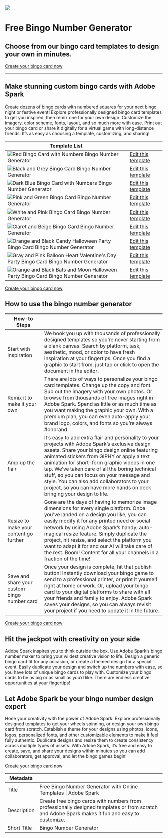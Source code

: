 ![](https://hlx.blob.core.windows.net/external/5058d397a7c2ce8e0c50902f08af537162698098)

# Free Bingo Number Generator

## Choose from our bingo card templates to design your own in minutes.

[Create your bingo card now](https://adobesparkpost.app.link/g8sk4xb8AV)

---

## Make stunning custom bingo cards with Adobe Spark

Create dozens of bingo cards with numbered squares for your next bingo night or festive event! Explore professionally designed bingo card templates to get you inspired, then remix one for your own design. Customize the imagery, color scheme, fonts, layout, and so much more with ease. Print out your bingo card or share it digitally for a virtual game with long-distance friends. It’s as easy as choosing a template, customizing, and sharing!

| Template List                                                                                                                                                                                                                                                                                                                                             |                                                                  |
| --------------------------------------------------------------------------------------------------------------------------------------------------------------------------------------------------------------------------------------------------------------------------------------------------------------------------------------------------------- | ---------------------------------------------------------------- |
| ![Red Bingo Card with Numbers Bingo Number Generator](https://hlx.blob.core.windows.net/external/1e25afe94fdf580b8c84ebd37abcf1e63044aa60 "Red Bingo Card with Numbers Bingo Number Generator")                                                                   | [Edit this template](https://adobesparkpost.app.link/HfJUXTu2tZ) |
| ![Black and Grey Bingo Card Bingo Number Generator](https://hlx.blob.core.windows.net/external/09dfab03a45fb0a813c8871c23da3b0b7c9857f7 "Black and Grey Bingo Card Bingo Number Generator")                                                                       | [Edit this template](https://adobesparkpost.app.link/vrfQXbE1tZ) |
| ![Dark Blue Bingo Card with Numbers Bingo Number Generator](https://hlx.blob.core.windows.net/external/c5fa4c05be4d42211d0ed314f44cb5816776828b "Dark Blue Bingo Card with Numbers Bingo Number Generator")                                                       | [Edit this template](https://adobesparkpost.app.link/IGrD2Xt2tZ) |
| ![Pink and Green Bingo Card Bingo Number Generator](https://hlx.blob.core.windows.net/external/5d4bacb75b790d2bab56559a4ff81c62793cc58c "Pink and Green Bingo Card Bingo Number Generator")                                                                       | [Edit this template](https://adobesparkpost.app.link/dPRoPhF1tZ) |
| ![White and Pink Bingo Card Bingo Number Generator](https://hlx.blob.core.windows.net/external/dd1521cd75418f3047c69236d13d4c1012e30520 "White and Pink Bingo Card Bingo Number Generator")                                                                       | [Edit this template](https://adobesparkpost.app.link/ADRRY9E1tZ) |
| ![Claret and Beige Bingo Card Bingo Number Generator](https://hlx.blob.core.windows.net/external/c35a89852d0cbf0e5cf33b1451d3400904362468 "Claret and Beige Bingo Card Bingo Number Generator")                                                                   | [Edit this template](https://adobesparkpost.app.link/heoXmwE1tZ) |
| ![Orange and Black Candy Halloween Party Bingo Card Bingo Number Generator](https://hlx.blob.core.windows.net/external/c39019fe85f6569d4da79ba2cfa9e58bb165a503 "Orange and Black Candy Halloween Party Bingo Card Bingo Number Generator")                       | [Edit this template](https://adobesparkpost.app.link/42SAA355B0) |
| ![Gray and Pink Balloon Heart Valentine's Day Party Bingo Card Bingo Number Generator](https://hlx.blob.core.windows.net/external/e03783e3a2baa167d785a0d6eaa6fa8c31165330 "Gray and Pink Balloon Heart Valentine's Day Party Bingo Card Bingo Number Generator") | [Edit this template](https://adobesparkpost.app.link/wvaWudYxq3) |
| ![Orange and Black Bats and Moon Halloween Party Bingo Card Bingo Number Generator](https://hlx.blob.core.windows.net/external/8840ed136bf26baebe8c967150274a7a3c8f04f2 "Orange and Black Bats and Moon Halloween Party Bingo Card Bingo Number Generator")       | [Edit this template](https://adobesparkpost.app.link/9mERZhUPA0) |

[Create your bingo card now](https://adobesparkpost.app.link/g8sk4xb8AV)

## How to use the bingo number generator

| How-to Steps                                 |                                                                                                                                                                                                                                                                                                                                                                                                                                                                      |
| -------------------------------------------- | -------------------------------------------------------------------------------------------------------------------------------------------------------------------------------------------------------------------------------------------------------------------------------------------------------------------------------------------------------------------------------------------------------------------------------------------------------------------- |
| Start with inspiration                       | We hook you up with thousands of professionally designed templates so you’re never starting from a blank canvas. Search by platform, task, aesthetic, mood, or color to have fresh inspiration at your fingertips. Once you find a graphic to start from, just tap or click to open the document in the editor.                                                                                                                                                      |
| Remix it to make it your own                 | There are lots of ways to personalize your bingo card templates. Change up the copy and font. Sub out the imagery with your own photos. Or browse from thousands of free images right in Adobe Spark. Spend as little or as much time as you want making the graphic your own. With a premium plan, you can even auto-apply your brand logo, colors, and fonts so you’re always #onbrand.                                                                            |
| Amp up the flair                             | It’s easy to add extra flair and personality to your projects with Adobe Spark’s exclusive design assets. Share your bingo design online featuring animated stickers from GIPHY or apply a text animation for short-form graphic videos in one tap. We’ve taken care of all the boring technical stuff, so you can focus on your message and style. You can also add collaborators to your project, so you can have more hands on deck bringing your design to life. |
| Resize to make your content go further       | Gone are the days of having to memorize image dimensions for every single platform. Once you’ve landed on a design you like, you can easily modify it for any printed need or social network by using Adobe Spark’s handy, auto-magical resize feature. Simply duplicate the project, hit resize, and select the platform you want to adapt it for and our AI will take care of the rest. Boom! Content for all your channels in a fraction of the time!             |
| Save and share your custom bingo number card | Once your design is complete, hit that publish button! Instantly download your bingo game to send to a professional printer, or print it yourself right at home or work. Or, upload your bingo card to your digital platforms to share with all your friends and family to enjoy. Adobe Spark saves your designs, so you can always revisit your project if you need to update it in the future.                                                                     |

[Create your bingo card now](https://adobesparkpost.app.link/g8sk4xb8AV)

## Hit the jackpot with creativity on your side

Adobe Spark inspires you to think outside the box. Use Adobe Spark’s bingo number maker to bring your wildest creative vision to life. Design a generic bingo card fit for any occasion, or create a themed design for a special event. Easily duplicate your design and switch up the numbers with ease, so you have lots of unique bingo cards to play with. Customize your bingo cards to be as big or as small as you’d like. There are endless creative opportunities at your fingertips!

## Let Adobe Spark be your bingo number design expert

Hone your creativity with the power of Adobe Spark. Explore professionally designed templates to get your wheels spinning, or design your own bingo card from scratch. Establish a theme for your designs using photos, icons, logos, personalized fonts, and other customizable elements to make it feel fully authentic. Duplicate designs and resize them to create consistency across multiple types of assets. With Adobe Spark, it’s free and easy to create, save, and share your designs within minutes so you can add collaborators, get approval, and let the bingo games begin!

[Create your bingo card now](https://adobesparkpost.app.link/g8sk4xb8AV)

| Metadata    |                                                                                                                                                 |
| ----------- | ----------------------------------------------------------------------------------------------------------------------------------------------- |
| Title       | Free Bingo Number Generator with Online Templates \| Adobe Spark                                                                                |
| Description | Create free bingo cards with numbers from professionally designed templates or from scratch and Adobe Spark makes it fun and easy to customize. |
| Short Title | Bingo Number Generator                                                                                                                          |
